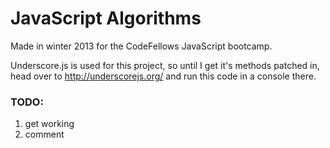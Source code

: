 JavaScript Algorithms
=====================

Made in winter 2013 for the CodeFellows JavaScript bootcamp.

Underscore.js is used for this project, so until I get it's methods patched in, head over to http://underscorejs.org/ and run this code in a console there.

### TODO:
1. get working
2. comment